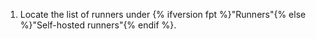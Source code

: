 1.  Locate the list of runners under {% ifversion fpt %}"Runners"{% else %}"Self-hosted runners"{% endif %}.
